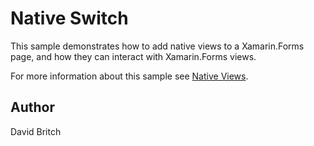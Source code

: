 Native Switch
=============

This sample demonstrates how to add native views to a Xamarin.Forms page, and how they can interact with Xamarin.Forms views.

For more information about this sample see [Native Views](https://developer.xamarin.com/guides/xamarin-forms/user-interface/native-views/).

Author
------

David Britch

